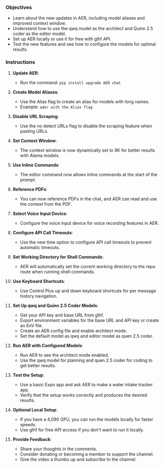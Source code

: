 ### Objectives

- Learn about the new updates in AER, including model aliases and improved context window.
- Understand how to use the qwq model as the architect and Quinn 2.5 coder as the editor model.
- Set up AER locally or use it for free with glhf API.
- Test the new features and see how to configure the models for optimal results.

### Instructions

1. **Update AER**:
   - Run the command: `pip install upgrade AER chat`

2. **Create Model Aliases**:
   - Use the Alias flag to create an alias for models with long names.
   - Example: `ader with the Alias flag`

3. **Disable URL Scraping**:
   - Use the no detect URLs flag to disable the scraping feature when pasting URLs.

4. **Set Context Window**:
   - The context window is now dynamically set to 8K for better results with Alama models.

5. **Use Inline Commands**:
   - The editor command now allows inline commands at the start of the prompt.

6. **Reference PDFs**:
   - You can now reference PDFs in the chat, and AER can read and use the context from the PDF.

7. **Select Voice Input Device**:
   - Configure the voice input device for voice recording features in AER.

8. **Configure API Call Timeouts**:
   - Use the new time option to configure API call timeouts to prevent automatic timeouts.

9. **Set Working Directory for Shell Commands**:
   - AER will automatically set the current working directory to the repo route when running shell commands.

10. **Use Keyboard Shortcuts**:
    - Use Control Plus up and down keyboard shortcuts for per message history navigation.

11. **Set Up qwq and Quinn 2.5 Coder Models**:
    - Get your API key and base URL from glhf.
    - Export environment variables for the base URL and API key or create an EnV file.
    - Create an AER config file and enable architect mode.
    - Set the default model as qwq and editor model as quen 2.5 coder.

12. **Run AER with Configured Models**:
    - Run AER to see the architect mode enabled.
    - Use the qwq model for planning and quen 2.5 coder for coding to get better results.

13. **Test the Setup**:
    - Use a basic Expo app and ask AER to make a water intake tracker app.
    - Verify that the setup works correctly and produces the desired results.

14. **Optional Local Setup**:
    - If you have a 4,090 GPU, you can run the models locally for faster speeds.
    - Use glhf for free API access if you don't want to run it locally.

15. **Provide Feedback**:
    - Share your thoughts in the comments.
    - Consider donating or becoming a member to support the channel.
    - Give the video a thumbs up and subscribe to the channel.
